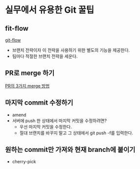 # 실무에서 유용한 Git 꿀팁

## fit-flow

[git-flow](https://danielkummer.github.io/git-flow-cheatsheet/index.ko_KR.html)

- 브랜치 전략이자 이 전략을 사용하기 위한 별도의 기능을 제공한다.
- 팀마다 적절한 브랜치 전략을 세운다.

## PR로 merge 하기

[PR의 3가지 merge 방법](https://meetup.toast.com/posts/122)

## 마지막 commit 수정하기

- amend
- 서버에 push 한 상태에서 마지막 커밋을 수정하려면?
    - 우선 마지막 커밋을 수정한다.
    - 절대 브랜치를 바꾸지 말고 그 상태에서 git push -f를 입력한다.

## 원하는 commit만 가져와 현재 branch에 붙이기

- cherry-pick